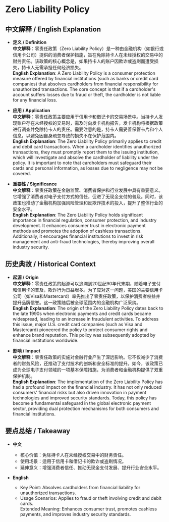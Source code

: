 # Zero Liability Policy

## 中文解释 / English Explanation

* **定义 / Definition**  
  **中文解释**：零责任政策（Zero Liability Policy）是一种由金融机构（如银行或信用卡公司）提供的消费者保护措施，旨在免除持卡人在未经授权的交易中的财务责任。该政策的核心概念是，如果持卡人的账户因欺诈或盗刷而遭受损失，持卡人无需承担任何经济损失。  
  **English Explanation**: A Zero Liability Policy is a consumer protection measure offered by financial institutions (such as banks or credit card companies) that absolves cardholders from financial responsibility for unauthorized transactions. The core concept is that if a cardholder's account suffers losses due to fraud or theft, the cardholder is not liable for any financial loss.

* **应用 / Application**  
  **中文解释**：零责任政策主要应用于信用卡和借记卡的交易场景中。当持卡人发现账户存在未经授权的交易时，需及时向发卡机构报告，发卡机构将根据政策进行调查并免除持卡人的责任。需要注意的是，持卡人需妥善保管卡片和个人信息，以避免因自身疏忽导致的损失不在保护范围内。  
  **English Explanation**: The Zero Liability Policy primarily applies to credit and debit card transactions. When a cardholder identifies unauthorized transactions, they must promptly report them to the issuing institution, which will investigate and absolve the cardholder of liability under the policy. It is important to note that cardholders must safeguard their cards and personal information, as losses due to negligence may not be covered.

* **重要性 / Significance**  
  **中文解释**：零责任政策在金融监管、消费者保护和行业发展中具有重要意义。它增强了消费者对电子支付方式的信任，促进了无现金支付的普及。同时，该政策也推动了金融机构加强风险管理和反欺诈技术的投入，提升了整体行业的安全水平。  
  **English Explanation**: The Zero Liability Policy holds significant importance in financial regulation, consumer protection, and industry development. It enhances consumer trust in electronic payment methods and promotes the adoption of cashless transactions. Additionally, it encourages financial institutions to invest in risk management and anti-fraud technologies, thereby improving overall industry security.

## 历史典故 / Historical Context

* **起源 / Origin**  
  **中文解释**：零责任政策的起源可以追溯到20世纪90年代末期，随着电子支付和信用卡的普及，欺诈行为日益增多。为了应对这一问题，美国的主要信用卡公司（如Visa和Mastercard）率先推出了零责任政策，以保护消费者权益并提升品牌信誉。这一政策随后被全球范围内的金融机构广泛采纳。  
  **English Explanation**: The origin of the Zero Liability Policy dates back to the late 1990s when electronic payments and credit cards became widespread, leading to an increase in fraudulent activities. To address this issue, major U.S. credit card companies (such as Visa and Mastercard) pioneered the policy to protect consumer rights and enhance brand reputation. This policy was subsequently adopted by financial institutions worldwide.

* **影响 / Impact**  
  **中文解释**：零责任政策的实施对金融行业产生了深远影响。它不仅减少了消费者的财务风险，还推动了支付技术的创新和安全标准的提升。如今，该政策已成为全球电子支付领域的一项基本保障措施，为消费者和金融机构提供了双重保护机制。  
  **English Explanation**: The implementation of the Zero Liability Policy has had a profound impact on the financial industry. It has not only reduced consumers' financial risks but also driven innovation in payment technologies and improved security standards. Today, this policy has become a fundamental safeguard in the global electronic payment sector, providing dual protection mechanisms for both consumers and financial institutions.

## 要点总结 / Takeaway

* **中文**  
  - 核心价值：免除持卡人在未经授权交易中的财务责任。  
  - 使用场景：适用于信用卡和借记卡的欺诈或盗刷情况。  
  - 延伸意义：增强消费者信任、推动无现金支付发展、提升行业安全水平。

* **English**  
  - Key Point: Absolves cardholders from financial liability for unauthorized transactions.  
  - Usage Scenarios: Applies to fraud or theft involving credit and debit cards.  
Extended Meaning: Enhances consumer trust, promotes cashless payments, and improves industry security standards.